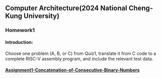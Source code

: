 ## Computer Architecture(2024 National Cheng-Kung University)
### Homework1
#### Introduction:
Choose one problem (A, B, or C) from Quiz1, translate it from C code to a complete RISC-V assembly program, and include the relevant test data.
#### [Assignment1-Concatenation-of-Consecutive-Binary-Numbers](https://hackmd.io/QunWORnFQqy2SOBRz3SrNQ)


